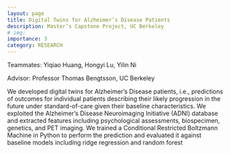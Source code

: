 ```yaml
---
layout: page
title: Digital Twins for Alzheimer’s Disease Patients
description: Master’s Capstone Project, UC Berkeley
# img:
importance: 3
category: RESEARCH
---
```


Teammates: Yiqiao Huang, Hongyi Lu, Yilin Ni

Advisor: Professor Thomas Bengtsson, UC Berkeley

We developed digital twins for Alzheimer’s Disease patients, i.e., predictions of outcomes for individual patients describing their likely progression in the future under standard-of-care given their baseline characteristics. We exploited the Alzheimer’s Disease Neuroimaging Initiative (ADNI) database and extracted features including psychological assessments, biospecimen, genetics, and PET imaging. We trained a Conditional Restricted Boltzmann Machine in Python to perform the prediction and evaluated it against baseline models including ridge regression and random forest